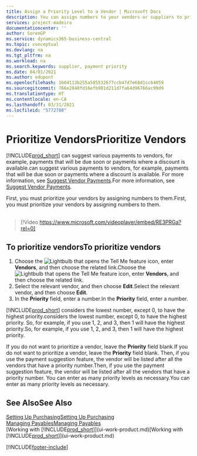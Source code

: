 ```yaml
---
title: Assign a Priority Level to a Vendor | Microsoft Docs
description: You can assign numbers to your vendors or suppliers to prioritize them and facilitate payment suggestions in Business Central.
services: project-madeira
documentationcenter: ''
author: SorenGP
ms.service: dynamics365-business-central
ms.topic: conceptual
ms.devlang: na
ms.tgt_pltfrm: na
ms.workload: na
ms.search.keywords: supplier, payment priority
ms.date: 04/01/2021
ms.author: edupont
ms.openlocfilehash: 1604113b255a585532677ccb47d7e68d1cc64059
ms.sourcegitcommit: 766e2840fd16efb901d211d7fa64d96766ac99d9
ms.translationtype: HT
ms.contentlocale: en-CA
ms.lasthandoff: 03/31/2021
ms.locfileid: "5772788"
---
```

# <a name="prioritize-vendors"></a><span data-ttu-id="b80fd-103">Prioritize Vendors</span><span class="sxs-lookup"><span data-stu-id="b80fd-103">Prioritize Vendors</span></span>
[!INCLUDE[prod_short](includes/prod_short.md)] <span data-ttu-id="b80fd-104">can suggest various payments to vendors, for example, payments that will be due soon or payments where a discount is available.</span><span class="sxs-lookup"><span data-stu-id="b80fd-104">can suggest various payments to vendors, for example, payments that will be due soon or payments where a discount is available.</span></span> <span data-ttu-id="b80fd-105">For more information, see [Suggest Vendor Payments](payables-how-suggest-vendor-payments.md).</span><span class="sxs-lookup"><span data-stu-id="b80fd-105">For more information, see [Suggest Vendor Payments](payables-how-suggest-vendor-payments.md).</span></span>

<span data-ttu-id="b80fd-106">First, you must prioritize your vendors by assigning numbers to them.</span><span class="sxs-lookup"><span data-stu-id="b80fd-106">First, you must prioritize your vendors by assigning numbers to them.</span></span>
<br><br>
> [!Video https://www.microsoft.com/videoplayer/embed/RE3PRGa?rel=0]

## <a name="to-prioritize-vendors"></a><span data-ttu-id="b80fd-107">To prioritize vendors</span><span class="sxs-lookup"><span data-stu-id="b80fd-107">To prioritize vendors</span></span>
1. <span data-ttu-id="b80fd-108">Choose the ![Lightbulb that opens the Tell Me feature](media/ui-search/search_small.png "Tell me what you want to do") icon, enter **Vendors**, and then choose the related link.</span><span class="sxs-lookup"><span data-stu-id="b80fd-108">Choose the ![Lightbulb that opens the Tell Me feature](media/ui-search/search_small.png "Tell me what you want to do") icon, enter **Vendors**, and then choose the related link.</span></span>
2. <span data-ttu-id="b80fd-109">Select the relevant vendor, and then choose **Edit**.</span><span class="sxs-lookup"><span data-stu-id="b80fd-109">Select the relevant vendor, and then choose **Edit**.</span></span>
3. <span data-ttu-id="b80fd-110">In the **Priority** field, enter a number.</span><span class="sxs-lookup"><span data-stu-id="b80fd-110">In the **Priority** field, enter a number.</span></span>

[!INCLUDE[prod_short](includes/prod_short.md)] <span data-ttu-id="b80fd-111">considers the lowest number, except 0, to have the highest priority.</span><span class="sxs-lookup"><span data-stu-id="b80fd-111">considers the lowest number, except 0, to have the highest priority.</span></span> <span data-ttu-id="b80fd-112">So, for example, if you use 1, 2, and 3, then 1 will have the highest priority.</span><span class="sxs-lookup"><span data-stu-id="b80fd-112">So, for example, if you use 1, 2, and 3, then 1 will have the highest priority.</span></span>

<span data-ttu-id="b80fd-113">If you do not want to prioritize a vendor, leave the **Priority** field blank.</span><span class="sxs-lookup"><span data-stu-id="b80fd-113">If you do not want to prioritize a vendor, leave the **Priority** field blank.</span></span> <span data-ttu-id="b80fd-114">Then, if you use the payment suggestion feature, the vendor will be listed after all the vendors that have a priority number.</span><span class="sxs-lookup"><span data-stu-id="b80fd-114">Then, if you use the payment suggestion feature, the vendor will be listed after all the vendors that have a priority number.</span></span> <span data-ttu-id="b80fd-115">You can enter as many priority levels as necessary.</span><span class="sxs-lookup"><span data-stu-id="b80fd-115">You can enter as many priority levels as necessary.</span></span>

## <a name="see-also"></a><span data-ttu-id="b80fd-116">See Also</span><span class="sxs-lookup"><span data-stu-id="b80fd-116">See Also</span></span>
[<span data-ttu-id="b80fd-117">Setting Up Purchasing</span><span class="sxs-lookup"><span data-stu-id="b80fd-117">Setting Up Purchasing</span></span>](purchasing-setup-purchasing.md)  
[<span data-ttu-id="b80fd-118">Managing Payables</span><span class="sxs-lookup"><span data-stu-id="b80fd-118">Managing Payables</span></span>](payables-manage-payables.md)  
<span data-ttu-id="b80fd-119">[Working with [!INCLUDE[prod_short](includes/prod_short.md)]](ui-work-product.md)</span><span class="sxs-lookup"><span data-stu-id="b80fd-119">[Working with [!INCLUDE[prod_short](includes/prod_short.md)]](ui-work-product.md)</span></span>


[!INCLUDE[footer-include](includes/footer-banner.md)]